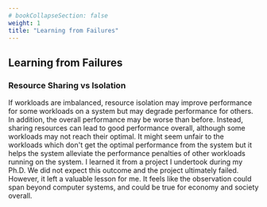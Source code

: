 ```yaml
---
# bookCollapseSection: false
weight: 1
title: "Learning from Failures"
---
```


## Learning from Failures

### Resource Sharing vs Isolation
If workloads are imbalanced, resource isolation may improve performance for some workloads on a system but may degrade performance for others. In addition, the overall performance may be worse than before. Instead, sharing resources can lead to good performance overall, although some workloads may not reach their optimal. It might seem unfair to the workloads which don't get the optimal performance from the system but it helps the system alleviate the performance penalties of other workloads running on the system. I learned it from a project I undertook during my Ph.D. We did not expect this outcome and the project ultimately failed. However, it left a valuable lesson for me. It feels like the observation could span beyond computer systems, and could be true for economy and society overall. 